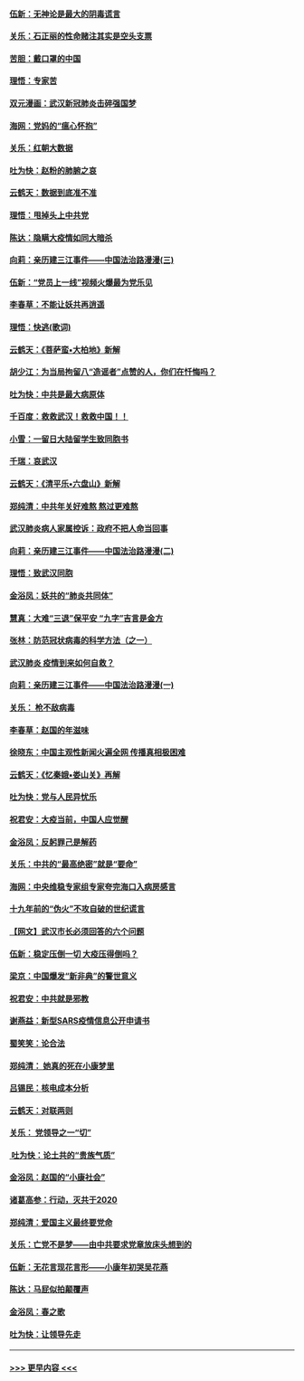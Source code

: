#### [伍新：无神论是最大的阴毒谎言](../pages/nsc993/n11846129.md?t=02052302) 
#### [关乐：石正丽的性命赌注其实是空头支票](../pages/nsc993/n11846109.md?t=02052302) 
#### [苦胆：戴口罩的中国](../pages/nsc993/n11845576.md?t=02052302) 
#### [理悟：专家苦](../pages/nsc993/n11845564.md?t=02052302) 
#### [双元漫画：武汉新冠肺炎击碎强国梦](../pages/nsc993/n11843320.md?t=02052302) 
#### [海网：党妈的“瘟心怀抱”](../pages/nsc993/n11840740.md?t=02052302) 
#### [关乐：红朝大数据](../pages/nsc993/n11840675.md?t=02052302) 
#### [吐为快：赵粉的肺腑之哀](../pages/nsc993/n11840618.md?t=02052302) 
#### [云鹤天：数据到底准不准](../pages/nsc993/n11840325.md?t=02052302) 
#### [理悟：甩掉头上中共党](../pages/nsc993/n11838826.md?t=02052302) 
#### [陈达：隐瞒大疫情如同大暗杀](../pages/nsc993/n11838771.md?t=02052302) 
#### [向莉：亲历建三江事件——中国法治路漫漫(三)](../pages/nsc993/n11831825.md?t=02052302) 
#### [伍新：“党员上一线”视频火爆最为党乐见](../pages/nsc993/n11838200.md?t=02052302) 
#### [李春草：不能让妖共再逍遥](../pages/nsc993/n11838102.md?t=02052302) 
#### [理悟：快逃(歌词)](../pages/nsc993/n11838083.md?t=02052302) 
#### [云鹤天：《菩萨蛮▪大柏地》新解](../pages/nsc993/n11838059.md?t=02052302) 
#### [胡少江：为当局拘留八“造谣者”点赞的人，你们在忏悔吗？](../pages/nsc993/n11836801.md?t=02052302) 
#### [吐为快：中共是最大病原体](../pages/nsc993/n11836748.md?t=02052302) 
#### [千百度：救救武汉！救救中国！！](../pages/nsc993/n11836145.md?t=02052302) 
#### [小雪：一留日大陆留学生致同胞书](../pages/nsc993/n11834624.md?t=02052302) 
#### [千瑞：哀武汉](../pages/nsc993/n11833647.md?t=02052302) 
#### [云鹤天：《清平乐▪六盘山》新解](../pages/nsc993/n11833611.md?t=02052302) 
#### [郑纯清：中共年关好难熬 熬过更难熬](../pages/nsc993/n11833489.md?t=02052302) 
#### [武汉肺炎病人家属控诉：政府不把人命当回事](../pages/nsc993/n11833205.md?t=02052302) 
#### [向莉：亲历建三江事件——中国法治路漫漫(二)](../pages/nsc993/n11829102.md?t=02052302) 
#### [理悟：致武汉同胞](../pages/nsc993/n11831522.md?t=02052302) 
#### [金浴凤：妖共的“肺炎共同体”](../pages/nsc993/n11829448.md?t=02052302) 
#### [慧真：大难“三退”保平安 “九字”吉言是金方](../pages/nsc993/n11829501.md?t=02052302) 
#### [张林：防范冠状病毒的科学方法（之一）](../pages/nsc993/n11828618.md?t=02052302) 
#### [武汉肺炎 疫情到来如何自救？](../pages/nsc993/n11827632.md?t=02052302) 
#### [向莉：亲历建三江事件——中国法治路漫漫(一)](../pages/nsc993/n11827190.md?t=02052302) 
#### [关乐： 枪不敌病毒](../pages/nsc993/n11826746.md?t=02052302) 
#### [李春草：赵国的年滋味](../pages/nsc993/n11826321.md?t=02052302) 
#### [徐晓东：中国主观性新闻火遍全网 传播真相极困难](../pages/nsc993/n11826508.md?t=02052302) 
#### [云鹤天：《忆秦娥▪娄山关》再解](../pages/nsc993/n11824682.md?t=02052302) 
#### [吐为快：党与人民异忧乐](../pages/nsc993/n11824660.md?t=02052302) 
#### [祝君安：大疫当前，中国人应觉醒](../pages/nsc993/n11821946.md?t=02052302) 
#### [金浴凤：反躬罪己是解药](../pages/nsc993/n11820280.md?t=02052302) 
#### [关乐：中共的“最高绝密”就是“要命”](../pages/nsc993/n11816946.md?t=02052302) 
#### [海网：中央维稳专家组专家夸完海口入病房感言](../pages/nsc993/n11815138.md?t=02052302) 
#### [十九年前的“伪火”不攻自破的世纪谎言](../pages/nsc993/n11813238.md?t=02052302) 
#### [【网文】武汉市长必须回答的六个问题](../pages/nsc993/n11813848.md?t=02052302) 
#### [伍新：稳定压倒一切 大疫压得倒吗？](../pages/nsc993/n11812634.md?t=02052302) 
#### [梁京：中国爆发“新非典”的警世意义](../pages/nsc993/n11812554.md?t=02052302) 
#### [祝君安：中共就是邪教](../pages/nsc993/n11812431.md?t=02052302) 
#### [谢燕益：新型SARS疫情信息公开申请书](../pages/nsc993/n11808840.md?t=02052302) 
#### [蜀笑笑：论合法](../pages/nsc993/n11808064.md?t=02052302) 
#### [郑纯清： 她真的死在小康梦里](../pages/nsc993/n11806623.md?t=02052302) 
#### [吕锡民：核电成本分析](../pages/nsc993/n11806284.md?t=02052302) 
#### [云鹤天：对联两则](../pages/nsc993/n11805957.md?t=02052302) 
#### [关乐： 党领导之一“切”](../pages/nsc993/n11804505.md?t=02052302) 
#### [ 吐为快：论土共的“贵族气质”](../pages/nsc993/n11804490.md?t=02052302) 
#### [金浴凤：赵国的“小康社会”](../pages/nsc993/n11804452.md?t=02052302) 
#### [诸葛高参：行动，灭共于2020](../pages/nsc993/n11804120.md?t=02052302) 
#### [郑纯清：爱国主义最终要党命](../pages/nsc993/n11802197.md?t=02052302) 
#### [关乐：亡党不是梦——由中共要求党章放床头想到的](../pages/nsc993/n11802156.md?t=02052302) 
#### [伍新：无花言现花言形——小康年初哭吴花燕](../pages/nsc993/n11800044.md?t=02052302) 
#### [陈达：马屁似拍颠覆声](../pages/nsc993/n11800010.md?t=02052302) 
#### [金浴凤：春之歌](../pages/nsc993/n11797687.md?t=02052302) 
#### [吐为快：让领导先走](../pages/nsc993/n11797512.md?t=02052302) 

----
#### [ >>> 更早内容 <<< ](../indexes/nsc993-earlier.md)
